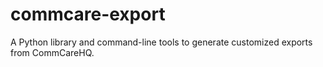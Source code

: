 commcare-export
===============

A Python library and command-line tools to generate customized exports from CommCareHQ.